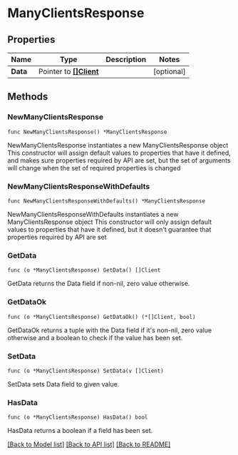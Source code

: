 # ManyClientsResponse

## Properties

Name | Type | Description | Notes
------------ | ------------- | ------------- | -------------
**Data** | Pointer to [**[]Client**](Client.md) |  | [optional] 

## Methods

### NewManyClientsResponse

`func NewManyClientsResponse() *ManyClientsResponse`

NewManyClientsResponse instantiates a new ManyClientsResponse object
This constructor will assign default values to properties that have it defined,
and makes sure properties required by API are set, but the set of arguments
will change when the set of required properties is changed

### NewManyClientsResponseWithDefaults

`func NewManyClientsResponseWithDefaults() *ManyClientsResponse`

NewManyClientsResponseWithDefaults instantiates a new ManyClientsResponse object
This constructor will only assign default values to properties that have it defined,
but it doesn't guarantee that properties required by API are set

### GetData

`func (o *ManyClientsResponse) GetData() []Client`

GetData returns the Data field if non-nil, zero value otherwise.

### GetDataOk

`func (o *ManyClientsResponse) GetDataOk() (*[]Client, bool)`

GetDataOk returns a tuple with the Data field if it's non-nil, zero value otherwise
and a boolean to check if the value has been set.

### SetData

`func (o *ManyClientsResponse) SetData(v []Client)`

SetData sets Data field to given value.

### HasData

`func (o *ManyClientsResponse) HasData() bool`

HasData returns a boolean if a field has been set.


[[Back to Model list]](../README.md#documentation-for-models) [[Back to API list]](../README.md#documentation-for-api-endpoints) [[Back to README]](../README.md)


